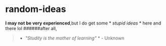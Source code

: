 # random-ideas
**I may not be very experienced**,but I do get some * *stupid ideas* * here and there lol
######after all,
> * *"Studity is the mother of learning"* *  - Unknown
